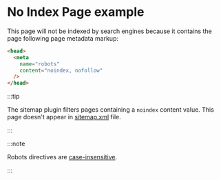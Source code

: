 <!-- @format -->

# No Index Page example

<head>
  <meta name="robots" content="nOiNdeX, NoFolLoW" />
</head>

This page will not be indexed by search engines because it contains the page following page metadata markup:

```html
<head>
  <meta
    name="robots"
    content="noindex, nofollow"
  />
</head>
```

:::tip

The sitemap plugin filters pages containing a `noindex` content value. This page doesn't appear in [sitemap.xml](pathname:///sitemap.xml) file.

:::

:::note

Robots directives are [case-insensitive](https://developers.google.com/search/docs/advanced/robots/robots_meta_tag#directives).

:::

